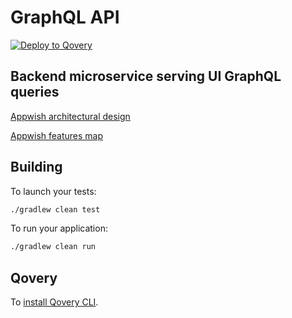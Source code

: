 # GraphQL API
[![Deploy to Qovery](https://q-public-resources.s3.amazonaws.com/deploy_to_qovery.svg)](https://www.qovery.com)
## Backend microservice serving UI GraphQL queries

[Appwish architectural design](https://app.creately.com/diagram/ToXBd2y63z4/view)

[Appwish features map](https://app.creately.com/diagram/SB1Gc6cyHdD/view)

## Building

To launch your tests:
```bash
./gradlew clean test
```

To run your application:
```bash
./gradlew clean run
```

## Qovery

To [install Qovery CLI](https://docs.qovery.com/quickstart/sign-up).
